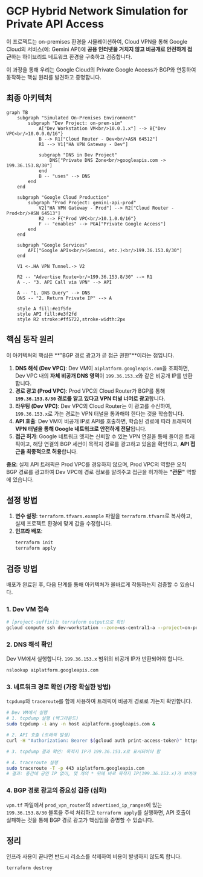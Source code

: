 # GCP Hybrid Network Simulation for Private API Access

이 프로젝트는 on-premises 환경을 시뮬레이션하여, Cloud VPN을 통해 Google Cloud의 서비스(예: Gemini API)에 **공용 인터넷을 거치지 않고 비공개로 안전하게 접근**하는 하이브리드 네트워크 환경을 구축하고 검증합니다.

이 과정을 통해 우리는 Google Cloud의 Private Google Access가 BGP와 연동하여 동작하는 핵심 원리를 발견하고 증명합니다.

## 최종 아키텍처

```mermaid
graph TB
    subgraph "Simulated On-Premises Environment"
        subgraph "Dev Project: on-prem-sim"
            A["Dev Workstation VM<br/>10.0.1.x"] --> B{"Dev VPC<br/>10.0.0.0/16"}
            B --> R1["Cloud Router - Dev<br/>ASN 64512"]
            R1 --> V1["HA VPN Gateway - Dev"]
            
            subgraph "DNS in Dev Project"
                DNS["Private DNS Zone<br/>googleapis.com -> 199.36.153.8/30"]
            end
            B -- "uses" --> DNS
        end
    end
    
    subgraph "Google Cloud Production"
        subgraph "Prod Project: gemini-api-prod"
            V2["HA VPN Gateway - Prod"] --> R2["Cloud Router - Prod<br/>ASN 64513"]
            R2 --> F{"Prod VPC<br/>10.1.0.0/16"}
            F -- "enables" --> PGA["Private Google Access"]
        end
    end
    
    subgraph "Google Services"
        API["Google APIs<br/>(Gemini, etc.)<br/>199.36.153.8/30"]
    end
    
    V1 <-.HA VPN Tunnel.-> V2
    
    R2 -- "Advertise Route<br/>199.36.153.8/30" --> R1
    A -.- "3. API Call via VPN" --> API
    
    A -- "1. DNS Query" --> DNS
    DNS -- "2. Return Private IP" --> A
    
    style A fill:#e1f5fe
    style API fill:#e3f2fd
    style R2 stroke:#ff5722,stroke-width:2px
```

## 핵심 동작 원리

이 아키텍처의 핵심은 **"BGP 경로 광고가 곧 접근 권한"**이라는 점입니다.

1.  **DNS 해석 (Dev VPC)**: Dev VM이 `aiplatform.googleapis.com`을 조회하면, Dev VPC 내의 **자체 비공개 DNS 영역**이 `199.36.153.x`와 같은 비공개 IP를 반환합니다.
2.  **경로 광고 (Prod VPC)**: Prod VPC의 Cloud Router가 BGP를 통해 **`199.36.153.8/30` 경로를 알고 있다고 VPN 터널 너머로 광고**합니다.
3.  **라우팅 (Dev VPC)**: Dev VPC의 Cloud Router는 이 광고를 수신하여, `199.36.153.x`로 가는 경로는 VPN 터널을 통과해야 한다는 것을 학습합니다.
4.  **API 호출**: Dev VM이 비공개 IP로 API를 호출하면, 학습된 경로에 따라 트래픽이 **VPN 터널을 통해 Google 네트워크로 안전하게 전달**됩니다.
5.  **접근 허가**: Google 네트워크 엣지는 신뢰할 수 있는 VPN 연결을 통해 들어온 트래픽이고, 해당 연결의 BGP 세션이 목적지 경로를 광고하고 있음을 확인하고, **API 접근을 최종적으로 허용**합니다.

**중요**: 실제 API 트래픽은 Prod VPC를 경유하지 않으며, Prod VPC의 역할은 오직 BGP 경로를 광고하여 Dev VPC에 경로 정보를 알려주고 접근을 허가하는 **"관문"** 역할에 있습니다.

## 설정 방법

1.  **변수 설정**: `terraform.tfvars.example` 파일을 `terraform.tfvars`로 복사하고, 실제 프로젝트 환경에 맞게 값을 수정합니다.
2.  **인프라 배포**:
    ```bash
    terraform init
    terraform apply
    ```

## 검증 방법

배포가 완료된 후, 다음 단계를 통해 아키텍처가 올바르게 작동하는지 검증할 수 있습니다.

### 1. Dev VM 접속
```bash
# [project-suffix]는 terraform output으로 확인
gcloud compute ssh dev-workstation --zone=us-central1-a --project=on-prem-sim-[project-suffix]
```

### 2. DNS 해석 확인
Dev VM에서 실행합니다. `199.36.153.x` 범위의 비공개 IP가 반환되어야 합니다.
```bash
nslookup aiplatform.googleapis.com
```

### 3. 네트워크 경로 확인 (가장 확실한 방법)
`tcpdump`와 `traceroute`를 함께 사용하여 트래픽이 비공개 경로로 가는지 확인합니다.

```bash
# Dev VM에서 실행
# 1. tcpdump 실행 (백그라운드)
sudo tcpdump -i any -n host aiplatform.googleapis.com &

# 2. API 호출 (트래픽 발생)
curl -H "Authorization: Bearer $(gcloud auth print-access-token)" https://aiplatform.googleapis.com/

# 3. tcpdump 결과 확인: 목적지 IP가 199.36.153.x로 표시되어야 함

# 4. traceroute 실행
sudo traceroute -T -p 443 aiplatform.googleapis.com
# 결과: 중간에 공인 IP 없이, 몇 개의 * 뒤에 바로 목적지 IP(199.36.153.x)가 보여야 함
```

### 4. BGP 경로 광고의 중요성 검증 (심화)
`vpn.tf` 파일에서 `prod_vpn_router`의 `advertised_ip_ranges`에 있는 `199.36.153.8/30` 블록을 주석 처리하고 `terraform apply`를 실행하면, API 호출이 실패하는 것을 통해 BGP 경로 광고가 핵심임을 증명할 수 있습니다.

## 정리

인프라 사용이 끝나면 반드시 리소스를 삭제하여 비용이 발생하지 않도록 합니다.
```bash
terraform destroy